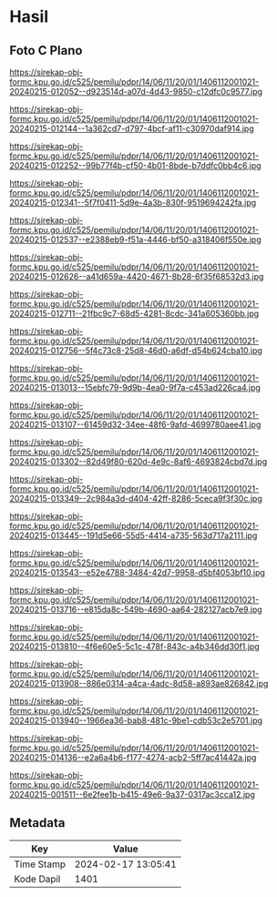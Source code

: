 # Hasil

## Foto C Plano

https://sirekap-obj-formc.kpu.go.id/c525/pemilu/pdpr/14/06/11/20/01/1406112001021-20240215-012052--d923514d-a07d-4d43-9850-c12dfc0c9577.jpg

https://sirekap-obj-formc.kpu.go.id/c525/pemilu/pdpr/14/06/11/20/01/1406112001021-20240215-012144--1a362cd7-d797-4bcf-af11-c30970daf914.jpg

https://sirekap-obj-formc.kpu.go.id/c525/pemilu/pdpr/14/06/11/20/01/1406112001021-20240215-012252--99b77f4b-cf50-4b01-8bde-b7ddfc0bb4c6.jpg

https://sirekap-obj-formc.kpu.go.id/c525/pemilu/pdpr/14/06/11/20/01/1406112001021-20240215-012341--5f7f0411-5d9e-4a3b-830f-9519694242fa.jpg

https://sirekap-obj-formc.kpu.go.id/c525/pemilu/pdpr/14/06/11/20/01/1406112001021-20240215-012537--e2388eb9-f51a-4446-bf50-a318406f550e.jpg

https://sirekap-obj-formc.kpu.go.id/c525/pemilu/pdpr/14/06/11/20/01/1406112001021-20240215-012626--a41d659a-4420-4671-8b28-6f35f68532d3.jpg

https://sirekap-obj-formc.kpu.go.id/c525/pemilu/pdpr/14/06/11/20/01/1406112001021-20240215-012711--21fbc9c7-68d5-4281-8cdc-341a605360bb.jpg

https://sirekap-obj-formc.kpu.go.id/c525/pemilu/pdpr/14/06/11/20/01/1406112001021-20240215-012756--5f4c73c8-25d8-46d0-a6df-d54b624cba10.jpg

https://sirekap-obj-formc.kpu.go.id/c525/pemilu/pdpr/14/06/11/20/01/1406112001021-20240215-013013--15ebfc79-9d9b-4ea0-9f7a-c453ad226ca4.jpg

https://sirekap-obj-formc.kpu.go.id/c525/pemilu/pdpr/14/06/11/20/01/1406112001021-20240215-013107--61459d32-34ee-48f6-9afd-4699780aee41.jpg

https://sirekap-obj-formc.kpu.go.id/c525/pemilu/pdpr/14/06/11/20/01/1406112001021-20240215-013302--82d49f80-620d-4e9c-8af6-4693824cbd7d.jpg

https://sirekap-obj-formc.kpu.go.id/c525/pemilu/pdpr/14/06/11/20/01/1406112001021-20240215-013349--2c984a3d-d404-42ff-8286-5ceca9f3f30c.jpg

https://sirekap-obj-formc.kpu.go.id/c525/pemilu/pdpr/14/06/11/20/01/1406112001021-20240215-013445--191d5e66-55d5-4414-a735-563d717a2111.jpg

https://sirekap-obj-formc.kpu.go.id/c525/pemilu/pdpr/14/06/11/20/01/1406112001021-20240215-013543--e52e4788-3484-42d7-9958-d5bf4053bf10.jpg

https://sirekap-obj-formc.kpu.go.id/c525/pemilu/pdpr/14/06/11/20/01/1406112001021-20240215-013716--e815da8c-549b-4690-aa64-282127acb7e9.jpg

https://sirekap-obj-formc.kpu.go.id/c525/pemilu/pdpr/14/06/11/20/01/1406112001021-20240215-013810--4f6e60e5-5c1c-478f-843c-a4b346dd30f1.jpg

https://sirekap-obj-formc.kpu.go.id/c525/pemilu/pdpr/14/06/11/20/01/1406112001021-20240215-013908--886e0314-a4ca-4adc-8d58-a893ae826842.jpg

https://sirekap-obj-formc.kpu.go.id/c525/pemilu/pdpr/14/06/11/20/01/1406112001021-20240215-013940--1966ea36-bab8-481c-9be1-cdb53c2e5701.jpg

https://sirekap-obj-formc.kpu.go.id/c525/pemilu/pdpr/14/06/11/20/01/1406112001021-20240215-014136--e2a6a4b6-f177-4274-acb2-5ff7ac41442a.jpg

https://sirekap-obj-formc.kpu.go.id/c525/pemilu/pdpr/14/06/11/20/01/1406112001021-20240215-001511--6e2fee1b-b415-49e6-9a37-0317ac3cca12.jpg


## Metadata

| Key        | Value               |
| ---------- | ------------------- |
| Time Stamp | 2024-02-17 13:05:41 |
| Kode Dapil | 1401                |



